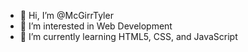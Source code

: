 - 👋 Hi, I’m @McGirrTyler
- 👀 I’m interested in Web Development 
- 🌱 I’m currently learning HTML5, CSS, and JavaScript

<!---
McGirrTyler/McGirrTyler is a ✨ special ✨ repository because its `README.md` (this file) appears on your GitHub profile.
You can click the Preview link to take a look at your changes.
--->
